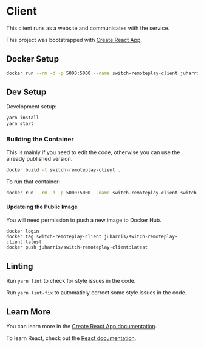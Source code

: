 # Client
This client runs as a website and communicates with the service.

This project was bootstrapped with [Create React App](https://github.com/facebook/create-react-app).

## Docker Setup
```bash
docker run --rm -d -p 5000:5000 --name switch-remoteplay-client juharris/switch-remoteplay-client:latest
```

## Dev Setup
Development setup:
```bash
yarn install
yarn start
```

### Building the Container
This is mainly if you need to edit the code, otherwise you can use the already published version.
```bash
docker build -t switch-remoteplay-client .
```

To run that container:
```bash
docker run --rm -d -p 5000:5000 --name switch-remoteplay-client switch-remoteplay-client:latest
```

#### Updateing the Public Image
You will need permission to push a new image to Docker Hub.
```
docker login
docker tag switch-remoteplay-client juharris/switch-remoteplay-client:latest
docker push juharris/switch-remoteplay-client:latest
```

## Linting
Run `yarn lint` to check for style issues in the code.

Run `yarn lint-fix` to automaticly correct some style issues in the code.



## Learn More

You can learn more in the [Create React App documentation](https://facebook.github.io/create-react-app/docs/getting-started).

To learn React, check out the [React documentation](https://reactjs.org/).
